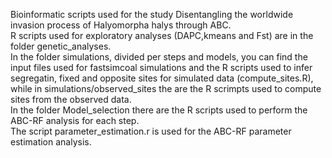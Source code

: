 Bioinformatic scripts used for the study Disentangling the worldwide invasion process of Halyomorpha halys through ABC.</br>
R scripts used for exploratory analyses (DAPC,kmeans and Fst) are in the folder genetic_analyses.</br>
In the folder simulations, divided per steps and models, you can find the input files used for fastsimcoal simulations and the R scripts used to infer segregatin, fixed and opposite sites for simulated data (compute_sites.R), while in simulations/observed_sites the are the R scrimpts used to compute sites from the observed data.</br>
In the folder Model_selection there are the R scripts used to perform the ABC-RF analysis for each step.</br>
The script parameter_estimation.r is used for the ABC-RF parameter estimation analysis.</br>
